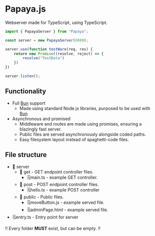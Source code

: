 # Papaya.js
Webserver made for TypeScript, using TypeScript.

```ts
import { PapayaServer } from "Papaya";

const server = new PapayaServer(8080);

server.use(function testWare(req, res) {
    return new Promise((resolve, reject) => {
        resolve("TestData")
    })
})

server.listen();
```

## Functionality
- Full [Bun](https://bun.sh/) support
    - Made using standard Node.js libraries, purposed to be used with [Bun](https://bun.sh/)
- Asynchronous and promised
    - Middleware and routes are made using promises, ensuring a blazingly fast server.
    - Public files are served asynchronously alongside coded paths.
    - Easy filesystem layout instead of spaghetti-code files.

## File structure
- 📁 server
    - 📁 get - GET endpoint controller files.
      - 🗒️main.ts - example GET controller.
    - 📁 post - POST endpoint controller files.
      - 🗒️hello.ts - example POST controller
    - 📁 public - Public files.
      - 🗒️moveButton.js - example served file.
      - 🗒️adminPage.html - example served file.
- 🗒️entry.ts - Entry point for server

‼️ Every folder **MUST** exist, but can be empty. ‼️
